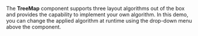 The **TreeMap** component supports three layout algorithms out of&nbsp;the box and provides the capability to&nbsp;implement your own algorithm. In&nbsp;this demo, you can change the applied algorithm at&nbsp;runtime using the drop-down menu above the component.